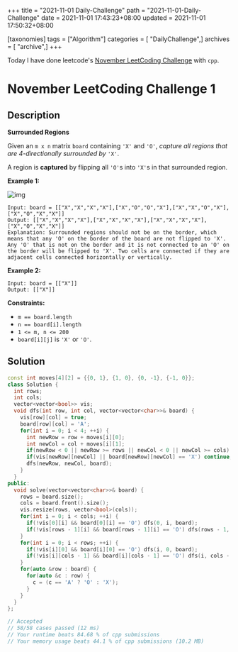 +++
title = "2021-11-01 Daily-Challenge"
path = "2021-11-01-Daily-Challenge"
date = 2021-11-01 17:43:23+08:00
updated = 2021-11-01 17:50:32+08:00

[taxonomies]
tags = ["Algorithm"]
categories = [ "DailyChallenge",]
archives = [ "archive",]
+++

Today I have done leetcode's [November LeetCoding Challenge](https://leetcode.com/problems/surrounded-regions/) with `cpp`.

<!-- more -->

# November LeetCoding Challenge 1

## Description

**Surrounded Regions**

Given an `m x n` matrix `board` containing `'X'` and `'O'`, *capture all regions that are 4-directionally surrounded by* `'X'`.

A region is **captured** by flipping all `'O'`s into `'X'`s in that surrounded region.

 

**Example 1:**

![img](https://assets.leetcode.com/uploads/2021/02/19/xogrid.jpg)

```
Input: board = [["X","X","X","X"],["X","O","O","X"],["X","X","O","X"],["X","O","X","X"]]
Output: [["X","X","X","X"],["X","X","X","X"],["X","X","X","X"],["X","O","X","X"]]
Explanation: Surrounded regions should not be on the border, which means that any 'O' on the border of the board are not flipped to 'X'. Any 'O' that is not on the border and it is not connected to an 'O' on the border will be flipped to 'X'. Two cells are connected if they are adjacent cells connected horizontally or vertically.
```

**Example 2:**

```
Input: board = [["X"]]
Output: [["X"]]
```

 

**Constraints:**

- `m == board.length`
- `n == board[i].length`
- `1 <= m, n <= 200`
- `board[i][j]` is `'X'` or `'O'`.

## Solution

``` cpp
const int moves[4][2] = {{0, 1}, {1, 0}, {0, -1}, {-1, 0}};
class Solution {
  int rows;
  int cols;
  vector<vector<bool>> vis;
  void dfs(int row, int col, vector<vector<char>>& board) {
    vis[row][col] = true;
    board[row][col] = 'A';
    for(int i = 0; i < 4; ++i) {
      int newRow = row + moves[i][0];
      int newCol = col + moves[i][1];
      if(newRow < 0 || newRow >= rows || newCol < 0 || newCol >= cols) continue;
      if(vis[newRow][newCol] || board[newRow][newCol] == 'X') continue;
      dfs(newRow, newCol, board);
    }
  }
public:
  void solve(vector<vector<char>>& board) {
    rows = board.size();
    cols = board.front().size();
    vis.resize(rows, vector<bool>(cols));
    for(int i = 0; i < cols; ++i) {
      if(!vis[0][i] && board[0][i] == 'O') dfs(0, i, board);
      if(!vis[rows - 1][i] && board[rows - 1][i] == 'O') dfs(rows - 1, i, board); 
    }
    for(int i = 0; i < rows; ++i) {
      if(!vis[i][0] && board[i][0] == 'O') dfs(i, 0, board);
      if(!vis[i][cols - 1] && board[i][cols - 1] == 'O') dfs(i, cols - 1, board);
    }
    for(auto &row : board) {
      for(auto &c : row) {
        c = (c == 'A' ? 'O' : 'X');
      }
    }
  }
};

// Accepted
// 58/58 cases passed (12 ms)
// Your runtime beats 84.68 % of cpp submissions
// Your memory usage beats 44.1 % of cpp submissions (10.2 MB)
```
